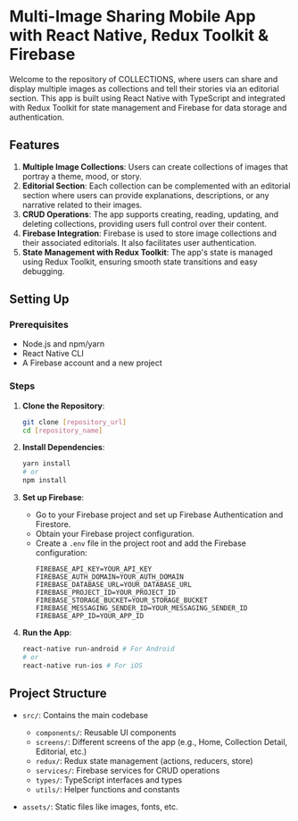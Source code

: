 # Multi-Image Sharing Mobile App with React Native, Redux Toolkit & Firebase

Welcome to the repository of COLLECTIONS, where users can share and display multiple images as collections and tell their stories via an editorial section. This app is built using React Native with TypeScript and integrated with Redux Toolkit for state management and Firebase for data storage and authentication.

## Features

1. **Multiple Image Collections**: Users can create collections of images that portray a theme, mood, or story.
2. **Editorial Section**: Each collection can be complemented with an editorial section where users can provide explanations, descriptions, or any narrative related to their images.
3. **CRUD Operations**: The app supports creating, reading, updating, and deleting collections, providing users full control over their content.
4. **Firebase Integration**: Firebase is used to store image collections and their associated editorials. It also facilitates user authentication.
5. **State Management with Redux Toolkit**: The app's state is managed using Redux Toolkit, ensuring smooth state transitions and easy debugging.

## Setting Up

### Prerequisites

- Node.js and npm/yarn
- React Native CLI
- A Firebase account and a new project

### Steps

1. **Clone the Repository**:
    ```bash
    git clone [repository_url]
    cd [repository_name]
    ```

2. **Install Dependencies**:
    ```bash
    yarn install
    # or 
    npm install
    ```

3. **Set up Firebase**:
   - Go to your Firebase project and set up Firebase Authentication and Firestore.
   - Obtain your Firebase project configuration.
   - Create a `.env` file in the project root and add the Firebase configuration:
     ```
     FIREBASE_API_KEY=YOUR_API_KEY
     FIREBASE_AUTH_DOMAIN=YOUR_AUTH_DOMAIN
     FIREBASE_DATABASE_URL=YOUR_DATABASE_URL
     FIREBASE_PROJECT_ID=YOUR_PROJECT_ID
     FIREBASE_STORAGE_BUCKET=YOUR_STORAGE_BUCKET
     FIREBASE_MESSAGING_SENDER_ID=YOUR_MESSAGING_SENDER_ID
     FIREBASE_APP_ID=YOUR_APP_ID
     ```

4. **Run the App**:
    ```bash
    react-native run-android # For Android
    # or 
    react-native run-ios # For iOS
    ```

## Project Structure

- `src/`: Contains the main codebase
   - `components/`: Reusable UI components
   - `screens/`: Different screens of the app (e.g., Home, Collection Detail, Editorial, etc.)
   - `redux/`: Redux state management (actions, reducers, store)
   - `services/`: Firebase services for CRUD operations
   - `types/`: TypeScript interfaces and types
   - `utils/`: Helper functions and constants
   
- `assets/`: Static files like images, fonts, etc.




